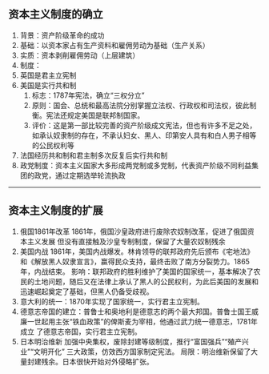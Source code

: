 ## 资本主义制度的确立
1. 背景：资产阶级革命的成功
2. 基础：以资本家占有生产资料和雇佣劳动为基础（生产关系）
3. 实质：资本剥削雇佣劳动（上层建筑）
4. 制度：
1. 英国是君主立宪制
2. 美国是实行共和制
	1. 标志：1787年宪法，确立“三权分立”
	2. 原则：国会、总统和最高法院分别掌握立法权、行政权和司法权，彼此制衡。宪法还规定美国是联邦制国家。
	3. 评价：这是第一部比较完善的资产阶级成文宪法，但也有许多不足之处，如承认奴隶制的存在，不承认妇女、黑人、印第安人具有和白人男子相等的公民权利等
3. 法国经历共和制和君主制多次反复后实行共和制
4. 政党制度：资本主义国家大多形成两党制或多党制，代表资产阶级不同利益集团的政党，通过定期选举轮流执政
---
## 资本主义制度的扩展
1. 俄国1861年改革
	1861年，俄国沙皇政府进行废除农奴制改革，促进了俄国资本主义发展
	 但没有直接触及沙皇专制制度，保留了大量农奴制残余
1. 美国内战
1861年，美国内战爆发。林肯领导的联邦政府先后颁布《宅地法》和《解放黑人奴隶宣言》，赢得民众支持，最终击败了南方分裂势力。1865年，内战结束。
影响：联邦政府的胜利维护了美国的国家统一，基本解决了农民的土地问题，随后又在法律上承认了黑人的公民权利，为此后美国的发展和迅速崛起奠定了基础，但黑人仍备受歧视。
3. 意大利的统一：1870年实现了国家统一，实行君主立宪制。
4. 德意志帝国的建立：普鲁士和奥地利是德意志的两个最大邦国。普鲁士国王威廉一世起用主张“铁血政策”的俾斯麦为宰相，他通过武力统一德意志，1781年成立  了德意志帝国，实行君主立宪制。
5. 日本明治维新
加强中央集权，废除封建等级制度，推行“富国强兵”“殖产兴业”“文明开化”
三大政策，仿效西方国家制定宪法。
局限：明治维新保留了大量封建残余。日本很快开始对外侵略扩张。
